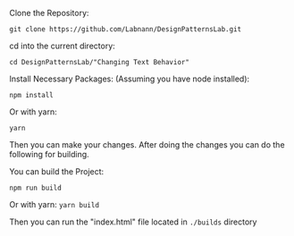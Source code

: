 
Clone the Repository:

`git clone https://github.com/Labnann/DesignPatternsLab.git`

cd into the current directory:

`cd DesignPatternsLab/"Changing Text Behavior"`

Install Necessary Packages:
(Assuming you have node installed):

`npm install`

Or with yarn:

`yarn`

Then you can make your changes. After doing the changes you can do the following for building.

You can  build the Project:

`npm run build`

Or with yarn:
`yarn build`


Then you can run the "index.html" file located in `./builds` directory